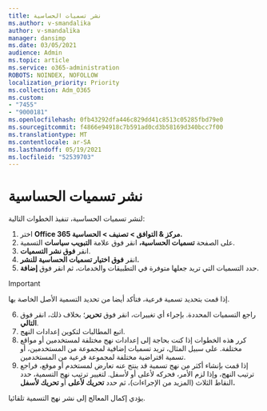 ```yaml
---
title: نشر تسميات الحساسية
ms.author: v-smandalika
author: v-smandalika
manager: dansimp
ms.date: 03/05/2021
audience: Admin
ms.topic: article
ms.service: o365-administration
ROBOTS: NOINDEX, NOFOLLOW
localization_priority: Priority
ms.collection: Adm_O365
ms.custom:
- "7455"
- "9000181"
ms.openlocfilehash: 0fb43292dfa446c829dd41c8513c05285fbd79e0
ms.sourcegitcommit: f4866e94918c7b591ad0cd3b58169d340bcc7f00
ms.translationtype: MT
ms.contentlocale: ar-SA
ms.lasthandoff: 05/19/2021
ms.locfileid: "52539703"
---
```

# <a name="publish-sensitivity-labels"></a>نشر تسميات الحساسية

لنشر تسميات الحساسية، تنفيذ الخطوات التالية:

1. اختر **Office 365 مركز & التوافق > تصنيف > الحساسية.**
2. على الصفحة **تسميات الحساسية،** انقر فوق علامة **التبويب سياسات** التسمية.
3. انقر **فوق نشر التسميات**.
4. انقر **فوق اختيار تسميات الحساسية للنشر.** 
5. حدد التسميات التي تريد جعلها متوفرة في التطبيقات والخدمات، ثم انقر فوق **إضافة**.
> [!IMPORTANT]
> إذا قمت بتحديد تسمية فرعية، فتأكد أيضا من تحديد التسمية الأصل الخاصة بها.
6. راجع التسميات المحددة. بإجراء أي تغييرات، انقر فوق **تحرير**؛ بخلاف ذلك، انقر فوق **التالي**.
7. اتبع المطالبات لتكوين إعدادات النهج.
8. كرر هذه الخطوات إذا كنت بحاجة إلى إعدادات نهج مختلفة لمستخدمين أو مواقع مختلفة. على سبيل المثال، تريد تسميات إضافية لمجموعة من المستخدمين، أو تسمية افتراضية مختلفة لمجموعة فرعية من المستخدمين.
9. إذا قمت بإنشاء أكثر من نهج تسمية قد ينتج عنه تعارض لمستخدم أو موقع، فراجع ترتيب النهج، وإذا لزم الأمر، فحركه لأعلى أو لأسفل. لتغيير ترتيب نهج التسمية، حدد النقاط الثلاث (المزيد من الإجراءات)، ثم حدد **تحريك لأعلى** أو **تحريك لأسفل.**

يؤدي إكمال المعالج إلى نشر نهج التسمية تلقائيا.

